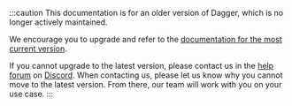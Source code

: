:::caution
This documentation is for an older version of Dagger, which is no longer actively maintained.

We encourage you to upgrade and refer to the [documentation for the most current version](/).

If you cannot upgrade to the latest version, please contact us in the [help forum](https://discord.com/channels/707636530424053791/1030538312508776540) on [Discord](https://discord.com/invite/dagger-io). When contacting us, please let us know why you cannot move to the latest version. From there, our team will work with you on your use case.
:::
